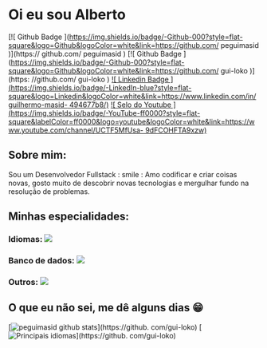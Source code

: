 #  Oi eu sou Alberto

[![ Github Badge ](https://img.shields.io/badge/-Github-000?style=flat-square&logo=Github&logoColor=white&link=https://github.com/ peguimasid )](https:// github.com/ peguimasid )
[![ Github Badge ](https://img.shields.io/badge/-Github-000?style=flat-square&logo=Github&logoColor=white&link=https://github.com/ gui-loko )](https: //github.com/ gui-loko )
[![ Linkedin Badge ](https://img.shields.io/badge/-LinkedIn-blue?style=flat-square&logo=Linkedin&logoColor=white&link=https://www.linkedin.com/in/guilhermo-masid- 494677b8/)](https://www.linkedin.com/in/guilhermo-masid-494677b8/)
[![ Selo do Youtube ](https://img.shields.io/badge/-YouTube-ff0000?style=flat-square&labelColor=ff0000&logo=youtube&logoColor=white&link=https://www.youtube.com/channel/UCTF5MfUsa- 9dFCOHFTA9xzw)](https://www.youtube.com/channel/UCTF5MfUsa-9dFCOHFTA9xzw)

##  Sobre mim:

Sou um Desenvolvedor Fullstack : smile :
Amo codificar e criar coisas novas, gosto muito de descobrir novas tecnologias e mergulhar fundo na resolução de problemas.
##  Minhas especialidades:
###  Idiomas: <img src="https://img.shields.io/badge/Python-3776AB?&style=for-the-badge&logo=python&logoColor=white"/>
###  Banco de dados: <img src ="https://img.shields.io/badge/postgres-%23316192.svg?&style=for-the-badge&logo=postgresql&logoColor=white"/>
###  Outros: <img src="https://img.shields.io/badge/docker%20-%230db7ed.svg?&style=for-the-badge&logo=docker&logoColor=white"/>
##  O que eu não sei, me dê alguns dias 😁
[![ peguimasid github stats ](https://github-readme-stats.vercel.app/api?username=gui-loko&show_icons=true&title_color=fff&icon_color=7159c1&text_color=f8f8f2&bg_color=171c24&count_private=true)](https://github. com/gui-loko)
[![ Principais idiomas ](https://github-readme-stats.vercel.app/api/top-langs/?username=diego3g&layout=compact&title_color=fff&text_color=f8f8f2&hide=java&bg_color=171c24)](https://github. com/gui-loko)
